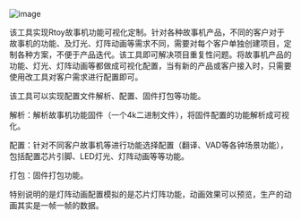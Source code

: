 ![image](https://github.com/MadmanLiang/ESP32ConfTools/blob/master/DemoShow.gif?raw=true)

该工具实现Rtoy故事机功能可视化定制。针对各种故事机产品，不同的客户对于故事机的功能、及灯光、灯阵动画等需求不同，需要对每个客户单独创建项目，定制各种方案，不便于产品迭代。该工具即可解决项目重复性问题。将故事机产品的功能、灯光、灯阵动画等都做成可视化配置，当有新的产品或客户接入时，只需要使用改工具对客户需求进行配置即可。

该工具可以实现配置文件解析、配置、固件打包等功能。

解析：解析故事机功能固件（一个4k二进制文件），将固件配置的功能解析成可视化。

配置：针对不同客户故事机等进行功能选择配置（翻译、VAD等各钟场景功能），包括配置芯片引脚、LED灯光、灯阵动画等等功能。

打包：固件打包功能。
    
特别说明的是灯阵动画配置模拟的是芯片灯阵功能，动画效果可以预览，生产的动画其实是一帧一帧的数据。
